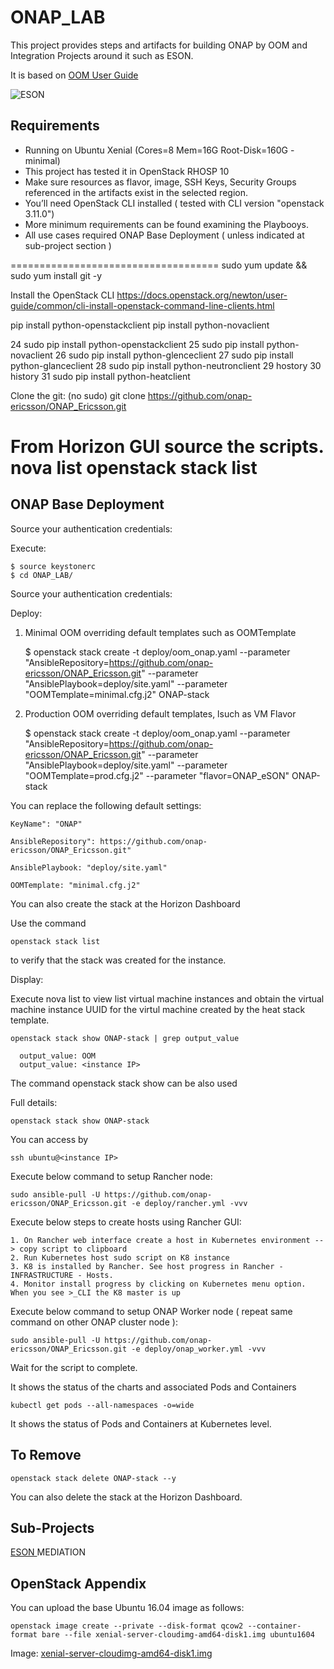 # ONAP_LAB
This project provides steps and artifacts for building ONAP by OOM and Integration Projects around it such as ESON.

It is based on [ OOM User Guide ](http://onap.readthedocs.io/en/latest/submodules/oom.git/docs/oom_user_guide.html)
 
 
![ESON](https://github.com/moffzilla/ONAP_LAB/blob/master/media/OOM_ONAP_Single.png)

 
## Requirements

- Running on Ubuntu Xenial (Cores=8 Mem=16G Root-Disk=160G - minimal)
- This project has tested it in OpenStack RHOSP 10 
- Make sure resources as flavor, image, SSH Keys, Security Groups referenced in the artifacts exist in the selected region.
- You’ll need OpenStack CLI installed ( tested with CLI version "openstack 3.11.0")
- More minimum requirements can be found examining the Playbooys.
- All use cases required ONAP Base Deployment ( unless indicated at sub-project section )

====================================
sudo yum update && sudo yum install git -y

Install the OpenStack CLI
https://docs.openstack.org/newton/user-guide/common/cli-install-openstack-command-line-clients.html

pip install python-openstackclient
pip install python-novaclient

   24  sudo pip install python-openstackclient
   25  sudo pip install python-novaclient
   26  sudo pip install python-glenceclient
   27  sudo pip install python-glanceclient
   28  sudo pip install python-neutronclient
   29  hostory
   30  history
   31  sudo pip install python-heatclient
   
Clone the git:
(no sudo) git clone https://github.com/onap-ericsson/ONAP_Ericsson.git 

From Horizon GUI source the scripts. 
nova list
openstack stack list
=========================================
## ONAP Base Deployment

Source your authentication credentials:

Execute:

	$ source keystonerc
  	$ cd ONAP_LAB/
Source your authentication credentials:

Deploy:
1) Minimal OOM overriding default templates such as OOMTemplate

	$ openstack stack create -t deploy/oom_onap.yaml --parameter "AnsibleRepository=https://github.com/onap-ericsson/ONAP_Ericsson.git" --parameter "AnsiblePlaybook=deploy/site.yaml" --parameter "OOMTemplate=minimal.cfg.j2" ONAP-stack

2) Production OOM overriding default templates, lsuch as VM Flavor

	$ openstack stack create -t deploy/oom_onap.yaml --parameter "AnsibleRepository=https://github.com/onap-ericsson/ONAP_Ericsson.git" --parameter "AnsiblePlaybook=deploy/site.yaml" --parameter "OOMTemplate=prod.cfg.j2" --parameter "flavor=ONAP_eSON" ONAP-stack

You can replace the following default settings:

	KeyName": "ONAP"
	
	AnsibleRepository": https://github.com/onap-ericsson/ONAP_Ericsson.git"
	
	AnsiblePlaybook: "deploy/site.yaml" 
  
    OOMTemplate: "minimal.cfg.j2"
  
You can also create the stack at the Horizon Dashboard

Use the command 

	openstack stack list 

to verify that the stack was created for the instance.

Display:

Execute nova list to view list virtual machine instances and obtain the virtual machine instance UUID for the virtul machine created by the heat stack template.

        
    openstack stack show ONAP-stack | grep output_value

	  output_value: OOM
	  output_value: <instance IP> 

The command openstack stack show <instance UUID> can be also used

Full details:

	openstack stack show ONAP-stack

You can access by 

	ssh ubuntu@<instance IP>

Execute below command to setup Rancher node:

	sudo ansible-pull -U https://github.com/onap-ericsson/ONAP_Ericsson.git -e deploy/rancher.yml -vvv

Execute below steps to create hosts using Rancher GUI:
       
    1. On Rancher web interface create a host in Kubernetes environment --> copy script to clipboard
	2. Run Kubernetes host sudo script on K8 instance
	3. K8 is installed by Rancher. See host progress in Rancher - INFRASTRUCTURE - Hosts.
	4. Monitor install progress by clicking on Kubernetes menu option. When you see >_CLI the K8 master is up

Execute below command to setup ONAP Worker node ( repeat same command on other ONAP cluster node ):

	sudo ansible-pull -U https://github.com/onap-ericsson/ONAP_Ericsson.git -e deploy/onap_worker.yml -vvv

Wait for the script to complete.

It shows the status of the charts and associated Pods and Containers

	kubectl get pods --all-namespaces -o=wide

It shows the status of Pods and Containers at Kubernetes level.

## To Remove

	openstack stack delete ONAP-stack --y
	
You can also delete the stack at the Horizon Dashboard.

## Sub-Projects

[ ESON ](https://github.com/moffzilla/ONAP_LAB/tree/master/eson)
MEDIATION

## OpenStack Appendix


You can upload the base Ubuntu 16.04 image as follows:

	openstack image create --private --disk-format qcow2 --container-format bare --file xenial-server-cloudimg-amd64-disk1.img ubuntu1604
	
Image: [ xenial-server-cloudimg-amd64-disk1.img ](http://cloud-images.ubuntu.com/xenial/current/xenial-server-cloudimg-amd64-disk1.img) 

